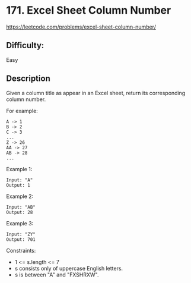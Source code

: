 # 171. Excel Sheet Column Number

https://leetcode.com/problems/excel-sheet-column-number/

## Difficulty:

Easy

## Description

Given a column title as appear in an Excel sheet, return its corresponding column number.

For example:
```
A -> 1
B -> 2
C -> 3
...
Z -> 26
AA -> 27
AB -> 28 
...
```

Example 1:
```
Input: "A"
Output: 1
```
Example 2:
```
Input: "AB"
Output: 28
```
Example 3:
```
Input: "ZY"
Output: 701
```

Constraints:
- 1 <= s.length <= 7
- s consists only of uppercase English letters.
- s is between "A" and "FXSHRXW".
